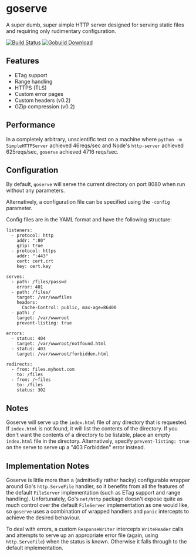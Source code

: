 goserve
=======
A super dumb, super simple HTTP server designed for serving static files and requiring only rudimentary configuration.

[![Build Status](https://drone.io/github.com/johnsto/goserve/status.png)](https://drone.io/github.com/johnsto/goserve/latest) [![Gobuild Download](http://gobuild.io/badge/github.com/johnsto/goserve/download.png)](http://gobuild.io/github.com/johnsto/goserve)

Features
--------
* ETag support
* Range handling
* HTTPS (TLS)
* Custom error pages
* Custom headers (v0.2)
* GZip compression (v0.2)

Performance
-----------
In a completely arbitrary, unscientific test on a machine where `python -m SimpleHTTPServer` achieved 46reqs/sec and Node's `http-server` achieved 625reqs/sec, `goserve` achieved 4716 reqs/sec.

Configuration
-------------
By default, `goserve` will serve the current directory on port 8080 when run without any parameters.

Alternatively, a configuration file can be specified using the `-config` parameter.

Config files are in the YAML format and have the following structure:

```
listeners:
  - protocol: http
    addr: ":80"
    gzip: true
  - protocol: https
    addr: ":443"
    cert: cert.crt
    key: cert.key

serves:
  - path: /files/passwd
    error: 401
  - path: /files/
    target: /var/wwwfiles
    headers:
      Cache-Control: public, max-age=86400
  - path: /
    target: /var/wwwroot
    prevent-listing: true

errors:
  - status: 404
    target: /var/wwwroot/notfound.html
  - status: 403
    target: /var/wwwroot/forbidden.html

redirects:
  - from: files.myhost.com
    to: /files
  - from: /~files
    to: /files
    status: 302
```

Notes
-----
Goserve will serve up the `index.html` file of any directory that is requested. If `index.html` is not found, it will list the contents of the directory. If you don't want the contents of a directory to be listable, place an empty `index.html` file in the directory. Alternatively, specify `prevent-listing: true` on the serve to serve up a "403 Forbidden" error instead.

Implementation Notes
--------------------
Goserve is little more than a (admittedly rather hacky) configurable wrapper around Go's `http.ServeFile` handler, so it benefits from all the features of the default `FileServer` implementation (such as ETag support and range handling). Unfortunately, Go's `net/http` package doesn't expose quite as much control over the default `FileServer` implementation as one would like, so `goserve` uses a combination of wrapped handlers and `panic` intercepts to achieve the desired behaviour.

To deal with errors, a custom `ResponseWriter` intercepts `WriteHeader` calls and attempts to serve up an appropriate error file (again, using `http.ServeFile`) when the status is known. Otherwise it falls through to the default implementation.
